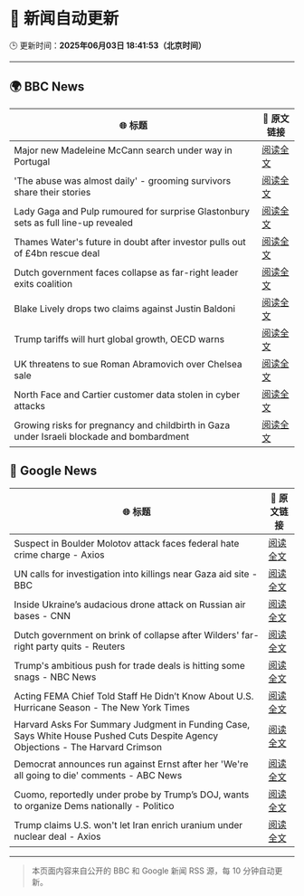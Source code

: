 # 🧠 新闻自动更新

🕒 更新时间：**2025年06月03日 18:41:53（北京时间）**

---

## 🌍 BBC News

| 🌐 标题 | 🔗 原文链接 |
|--------|-------------|
| Major new Madeleine McCann search under way in Portugal | [阅读全文](https://www.bbc.com/news/articles/cy4k1vg34wlo) |
| 'The abuse was almost daily' - grooming survivors share their stories | [阅读全文](https://www.bbc.com/news/articles/c62n72mj113o) |
| Lady Gaga and Pulp rumoured for surprise Glastonbury sets as full line-up revealed | [阅读全文](https://www.bbc.com/news/articles/cx2jd8e6918o) |
| Thames Water's future in doubt after investor pulls out of £4bn rescue deal | [阅读全文](https://www.bbc.com/news/articles/c93leknykvyo) |
| Dutch government faces collapse as far-right leader exits coalition | [阅读全文](https://www.bbc.com/news/articles/c0r1x5yyd5wo) |
| Blake Lively drops two claims against Justin Baldoni | [阅读全文](https://www.bbc.com/news/articles/c62v5g81857o) |
| Trump tariffs will hurt global growth, OECD warns | [阅读全文](https://www.bbc.com/news/articles/cq69j753egeo) |
| UK threatens to sue Roman Abramovich over Chelsea sale | [阅读全文](https://www.bbc.com/news/articles/cvgn45d72eyo) |
| North Face and Cartier customer data stolen in cyber attacks | [阅读全文](https://www.bbc.com/news/articles/c39x3jpv8lyo) |
| Growing risks for pregnancy and childbirth in Gaza under Israeli blockade and bombardment | [阅读全文](https://www.bbc.com/news/articles/c626ljrp21yo) |

## 📰 Google News

| 🌐 标题 | 🔗 原文链接 |
|--------|-------------|
| Suspect in Boulder Molotov attack faces federal hate crime charge - Axios | [阅读全文](https://news.google.com/rss/articles/CBMigwFBVV95cUxQazJFazRFcWhjR3otX3QtNno0ZERfekR4T2hJX3NaeE1xX1ZNUUtkTW5KVV9pRmZ5c2dwN2lHY19yMEJvYWdKa3RxbEdUd2h5cVpHWjNwZXIxYzZISm1PbmdBeVBVOUlqYlU3YkxYQjluS3JWdlh6Vk1Ya1BSV0JJZkNXbw?oc=5) |
| UN calls for investigation into killings near Gaza aid site - BBC | [阅读全文](https://news.google.com/rss/articles/CBMiWkFVX3lxTE90dmVBNVNGd2FKZ1o1QUstczlmUVF2bDExSUlVcS1kNXc3cTZnSWhtRm1DdzBDTlpLRUQyTFdFbkRlaG1KeWxZVGxYV0I4LThqa0g5akZua2VNZ9IBX0FVX3lxTE1WdjlLRlFqZmpWTlVNZHVCb3NaWWF0ZmR4TnRQOTZLc0MzOHBRcFd6Q3pkM2FHTzRoSTlrOFhCeVFnSnI0LWJpQ1RwMHdBcTRQcEhQUUd3SnJzS2tzNTJB?oc=5) |
| Inside Ukraine’s audacious drone attack on Russian air bases - CNN | [阅读全文](https://news.google.com/rss/articles/CBMimgFBVV95cUxPOC1jVzNBVEhIbWFOZmZ1N0VLU256cUJsSE1Qc2VCWktHQkxOaEdJWlQxRTVfQU9CN3VkaGVmU2pWWE9OdWdiSVNOQWRtbEdTdEM3cG5aY2pyT2pPU2gxSFJZakVVMS1wYnZYNDlIS1R3VDBPWDBIRTg5bU5RTS10SjJ0dFkyWDg2Ujh1WEJUZTFJaXM0M1N4NFZ30gGfAUFVX3lxTFBCU1drSUVYbkRBM1dKUEE4ZXNIbk9rc1JTUVVQem9RLW44T3hxcWdZTTREcTVLakxFZXJGdlozSEdIQ2M4aTZvSW9QaFF5V25oaUVhSUdqTGUxQW5BVnU0T2RheUhQYzFXUHg5N01MbWVXR0RDakVWSEdaNWlWV1c5VTBjVkVwN2dUaVNSaXcwdkNHZkVZelRjVllJYzk3MA?oc=5) |
| Dutch government on brink of collapse after Wilders' far-right party quits - Reuters | [阅读全文](https://news.google.com/rss/articles/CBMirwFBVV95cUxNMHRJa1lVQzFnUTkwSXlsemU5R2x2Y3BleXlGbXM2ODNOYWpQZmtBTC1CSkM3MHpUWDdMVms4eTIyMVFHNFM3Um5oRmJqeDFnTGNYSHplV1U3Y09qdjlwS3daOWt5NVdLYjN3bmZyTW1IckczLUxNWDFMbWhuRmRnRXJ0RnhyM2FuYldyNHg3OEFDLU91bUsxVEVnR3BIcVh3bGkzSTBlbUd3QWdZWEJj?oc=5) |
| Trump's ambitious push for trade deals is hitting some snags - NBC News | [阅读全文](https://news.google.com/rss/articles/CBMiugFBVV95cUxQei04LXYtcFlDajZNVkNySnE0ZVpWbU9wZWUwODhJN0FoWk5xbXU0NnVWLWs1SUNRTUl2Y2xlRzJraExXYXpKQ0VUUFBKa3JRNVprSmFfbHh5WmY5WjdUMVRQZnJiQ0k3RjlWYXRUSmVGUEptSFBvME1HTTVfbEczdFV1R3ZmMlN4UjkzVlRNWmNFc3Q5ek15ZmsyQ084TDlqY0JUNjNtTEJYNG1vNHdKTE1zbUNoSm1pekHSAVZBVV95cUxPa3hKeDZoNGJxZE1pTTg2SE9NVVotWG9uVFpNOUJyZzN6dUlQSU51ZXdLMmVtd1BVU0Y2cDBrZWFwUlBMRFJfRXV2MVdVc2hCclBDVmlSZw?oc=5) |
| Acting FEMA Chief Told Staff He Didn’t Know About U.S. Hurricane Season - The New York Times | [阅读全文](https://news.google.com/rss/articles/CBMilAFBVV95cUxOdThHaUlMRGxLbzhaWlR5ZFhSVWNEM3pnenhrMWRMTTlvUENVYTU5R1ZFcVR6eTNqaTdWbVRwbVZXYm5FZXpGX0VnbUhYUGE2dmtwLWhabmVtT3F6TEtOeVhXVUUxT2xHZEpYYTFJTWpESUVXQ0V4QmQtaElxZ1F3U2J6MjF5VGhKdXVYQ3ZTRFRsbDFK?oc=5) |
| Harvard Asks For Summary Judgment in Funding Case, Says White House Pushed Cuts Despite Agency Objections - The Harvard Crimson | [阅读全文](https://news.google.com/rss/articles/CBMif0FVX3lxTE5GMml2VTkzb2ZFYXZ0WW5hVWc4dmpldEh1UkFaRFplZHVOV1JEdGZ6OWZaa0s0T0ctUHItVWhZdXB0cF9XSUZVQUF6UUhXbjZxNHBPWXAzX1IxdmQ5U3VfdkdYOXJmNUxnRjFtTkN1LTMwbG04dHZCUFdrVnlPVzA?oc=5) |
| Democrat announces run against Ernst after her 'We're all going to die' comments - ABC News | [阅读全文](https://news.google.com/rss/articles/CBMinwFBVV95cUxPOEMxOEY3SjFITDVzMFdCLVRyaUFmMlJOVzJkVHhKMklWWTJfdkswbGdCQktEWUxybWtnVmY5X0hBN3prdWRNNm5Nd3JpQlp2NkJDRGNRYkk2YVRYVTFTeUwxcTNrQlE0Rjd1YmRZamFNdzRaWXd4Zi1aT293TmcwZDNGejZCbDZ4NzlCVTNOTUNMU2NHMlR1ODlzWF83TkHSAaQBQVVfeXFMTlJKTVk1Y0dLTzRtMVptTzNDdGg1MjBBYjFJVDJrOV9lVkRTSTh2bDBUbUhSc1owVG1hWVZha0Z5dFlVTmF2RHZJY2gxTnQyc0Y3a045eWNjQXExTGdkakptemV5QllxLUhyaGdOREs5ZGNQajFZckFFMk1VamxZN1MyUUEyZ2RBNlY1QklhQmNLSUNfV05zeThTMG9HekdCQWI1NlY?oc=5) |
| Cuomo, reportedly under probe by Trump’s DOJ, wants to organize Dems nationally - Politico | [阅读全文](https://news.google.com/rss/articles/CBMixAFBVV95cUxNNm9NeW5xaV9mSndSSFhsWXFZeHBqdlFHekNJM2ZKZkl2VGtKMEVSQ1FsTW1xY1Z1UmMtRVd0eklIRk9ycWlaazdPMDdYYkhwYkFyWXJnc2pCSGhTbEkteWJuazV0Z3htd1B4VkRvTGI5UTduVHpSZnV5bmhsT3J2bmM4SUVjYnowZUticHltb0ItUDMxWERrMU05alFCNnhxYmdycVBSbXd1RG0zZGJjeHBraUc5WWdwZjZYYjM2N0tLeXJv?oc=5) |
| Trump claims U.S. won't let Iran enrich uranium under nuclear deal - Axios | [阅读全文](https://news.google.com/rss/articles/CBMiekFVX3lxTE53VWFiSThGTTRxZnMzWnJKOTAydTVmemVNWWlXTDFkVWZ2NUJFdjJkM1lPcFhkOVRuLTZ4cWk0anRxencxbkNDRi1xUlRqeEJudHEzU05RZUVZa1NlMllJdlo5bnhVcXlqLVJ4aUdQMTFYUTlQNVI2OVBB?oc=5) |

---
> 本页面内容来自公开的 BBC 和 Google 新闻 RSS 源，每 10 分钟自动更新。